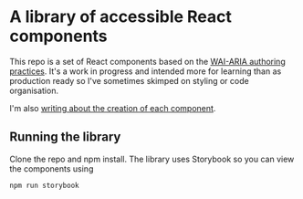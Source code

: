 # A library of accessible React components

This repo is a set of React components based on the [WAI-ARIA authoring practices](https://www.w3.org/TR/wai-aria-practices-1.2/). It's a work in progress and intended more for learning than as production ready so I've sometimes skimped on styling or code organisation.

I'm also [writing about the creation of each component](https://jorigg.dev/blog).

## Running the library

Clone the repo and npm install. The library uses Storybook so you can view the components using

```
npm run storybook
```
